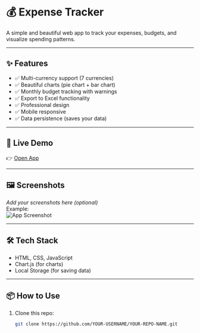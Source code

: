 # 💰 Expense Tracker

A simple and beautiful web app to track your expenses, budgets, and visualize spending patterns.

---

## ✨ Features
- ✅ Multi-currency support (7 currencies)  
- ✅ Beautiful charts (pie chart + bar chart)  
- ✅ Monthly budget tracking with warnings  
- ✅ Export to Excel functionality  
- ✅ Professional design  
- ✅ Mobile responsive  
- ✅ Data persistence (saves your data)  

---

## 🚀 Live Demo
👉 [Open App](https://YOUR-USERNAME.github.io/YOUR-REPO-NAME/)  

---

## 🖼 Screenshots
_Add your screenshots here (optional)_  
Example:  
![App Screenshot](screenshot.png)

---

## 🛠️ Tech Stack
- HTML, CSS, JavaScript  
- Chart.js (for charts)  
- Local Storage (for saving data)  

---

## 📦 How to Use
1. Clone this repo:  
   ```bash
   git clone https://github.com/YOUR-USERNAME/YOUR-REPO-NAME.git
